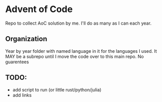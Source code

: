 # Advent of Code

Repo to collect AoC solution by me. I'll do as many as I can each year.

## Organization
Year by year folder with named language in it for the languages I used. It MAY be a subrepo until I move the code over to this main repo.
No guarentees

## TODO:
- add script to run (or little rust/python/julia)
- add links
